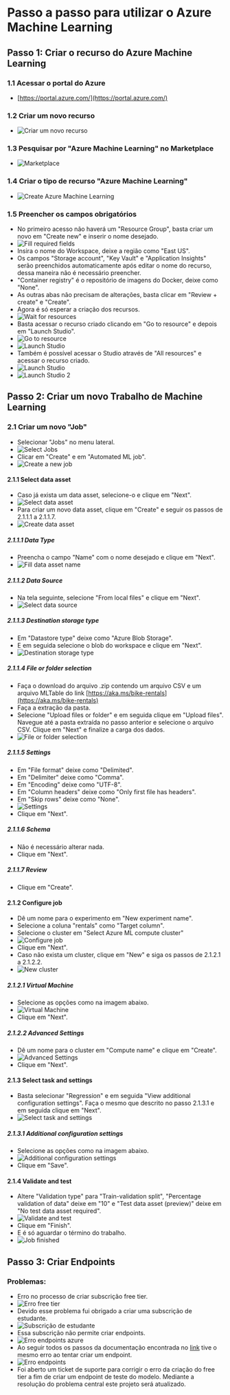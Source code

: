 # Passo a passo para utilizar o Azure Machine Learning

## Passo 1: Criar o recurso do Azure Machine Learning

### 1.1 Acessar o portal do Azure
- [https://portal.azure.com/](https://portal.azure.com/)

### 1.2 Criar um novo recurso
- ![Criar um novo recurso](assets/new_resource_options.png)

### 1.3 Pesquisar por "Azure Machine Learning" no Marketplace
- ![Marketplace](assets/marketplace_ml.png)

### 1.4 Criar o tipo de recurso "Azure Machine Learning"
- ![Create Azure Machine Learning](assets/create_azure_ml.png)

### 1.5 Preencher os campos obrigatórios
- No primeiro acesso não haverá um "Resource Group", basta criar um novo em "Create new" e inserir
o nome desejado.
- ![Fill required fields](assets/fill_required_fields.png)
- Insira o nome do Workspace, deixe a região como "East US".
- Os campos "Storage account", "Key Vault" e "Application Insights" serão preenchidos
automaticamente após editar o nome do recurso, dessa maneira não é necessário preencher.
- "Container registry" é o repositório de imagens do Docker, deixe como "None".
- As outras abas não precisam de alterações, basta clicar em "Review + create" e "Create".
- Agora é só esperar a criação dos recursos.
- ![Wait for resources](assets/wait_for_resources.png)
- Basta acessar o recurso criado clicando em "Go to resource" e depois em "Launch Studio".
- ![Go to resource](assets/go_to_resource.png)
- ![Launch Studio](assets/launch_studio_3.png)
- Também é possível acessar o Studio através de "All resources" e acessar o recurso criado.
- ![Launch Studio](assets/launch_studio.png)
- ![Launch Studio 2](assets/launch_studio_2.png)

## Passo 2: Criar um novo Trabalho de Machine Learning

### 2.1 Criar um novo "Job"
- Selecionar "Jobs" no menu lateral.
- ![Select Jobs](assets/left_menu_jobs.png)
- Clicar em "Create" e em "Automated ML job".
- ![Create a new job](assets/create_new_job.png)

#### 2.1.1 Select data asset
- Caso já exista um data asset, selecione-o e clique em "Next".
- ![Select data asset](assets/select_data_asset.png)
- Para criar um novo data asset, clique em "Create" e seguir os passos de 2.1.1.1 a 2.1.1.7.
- ![Create data asset](assets/create_data_asset.png)

##### 2.1.1.1 Data Type
- Preencha o campo "Name" com o nome desejado e clique em "Next".
- ![Fill data asset name](assets/data_asset_1.png)

##### 2.1.1.2 Data Source
- Na tela seguinte, selecione "From local files" e clique em "Next".
- ![Select data source](assets/data_source_local_files.png)

##### 2.1.1.3 Destination storage type
- Em "Datastore type" deixe como "Azure Blob Storage".
- E em seguida selecione o blob do workspace e clique em "Next".
- ![Destination storage type](assets/destination_storage_type.png)

##### 2.1.1.4 File or folder selection
- Faça o download do arquivo .zip contendo um arquivo CSV e um arquivo MLTable do link
[https://aka.ms/bike-rentals](https://aka.ms/bike-rentals)
- Faça a extração da pasta.
- Selecione "Upload files or folder" e em seguida clique em "Upload files". Navegue até a pasta
extraída no passo anterior e selecione o arquivo CSV. Clique em "Next" e finalize a carga dos dados.
- ![File or folder selection](assets/file_or_folder_selection.png)

##### 2.1.1.5 Settings
- Em "File format" deixe como "Delimited".
- Em "Delimiter" deixe como "Comma".
- Em "Encoding" deixe como "UTF-8".
- Em "Column headers" deixe como "Only first file has headers".
- Em "Skip rows" deixe como "None".
- ![Settings](assets/data_settings.png)
- Clique em "Next".

##### 2.1.1.6 Schema
- Não é necessário alterar nada.
- Clique em "Next".

##### 2.1.1.7 Review
- Clique em "Create".

#### 2.1.2 Configure job
- Dê um nome para o experimento em "New experiment name".
- Selecione a coluna "rentals" como "Target column".
- Selecione o cluster em "Select Azure ML compute cluster"
- ![Configure job](assets/configure_job.png)
- Clique em "Next".
- Caso não exista um cluster, clique em "New" e siga os passos de 2.1.2.1 a 2.1.2.2.
- ![New cluster](assets/new_cluster.png)

##### 2.1.2.1 Virtual Machine
- Selecione as opções como na imagem abaixo.
- ![Virtual Machine](assets/virtual_machine.png)
- Clique em "Next".

##### 2.1.2.2 Advanced Settings
- Dê um nome para o cluster em "Compute name" e clique em "Create".
- ![Advanced Settings](assets/advanced_settings.png)
- Clique em "Next".

#### 2.1.3 Select task and settings
- Basta selecionar "Regression" e em seguida "View additional configuration settings". Faça o mesmo
que descrito no passo 2.1.3.1 e em seguida clique em "Next".
- ![Select task and settings](assets/select_task_and_settings.png)

##### 2.1.3.1 Additional configuration settings
- Selecione as opções como na imagem abaixo.
- ![Additional configuration settings](assets/additional_configuration_settings.png)
- Clique em "Save".

#### 2.1.4 Validate and test
- Altere "Validation type" para "Train-validation split", "Percentage validation of data" deixe em
"10" e "Test data asset (preview)" deixe em "No test data asset required".
- ![Validate and test](assets/validate_and_test.png)
- Clique em "Finish".
- E é só aguardar o término do trabalho.
- ![Job finished](assets/job_finished.png)

## Passo 3: Criar Endpoints
### Problemas:
- Erro no processo de criar subscrição free tier.
- ![Erro free tier](assets/error_free_tier.png)
- Devido esse problema fui obrigado a criar uma subscrição de estudante.
- ![Subscrição de estudante](assets/student_subscription.png)
- Essa subscrição não permite criar endpoints.
- ![Erro endpoints azure](assets/error_endpoints_azure.png)
- Ao seguir todos os passos da documentação encontrada no [link](https://learn.microsoft.com/en-us/azure/machine-learning/how-to-deploy-online-endpoints?view=azureml-api-2&tabs=python) tive o mesmo erro ao tentar criar um endpoint.
- ![Erro endpoints](assets/error_endpoints.png)
- Foi aberto um ticket de suporte para corrigir o erro da criação do free tier a fim de criar um endpoint de teste do modelo. Mediante a resolução do problema central este projeto será atualizado.
